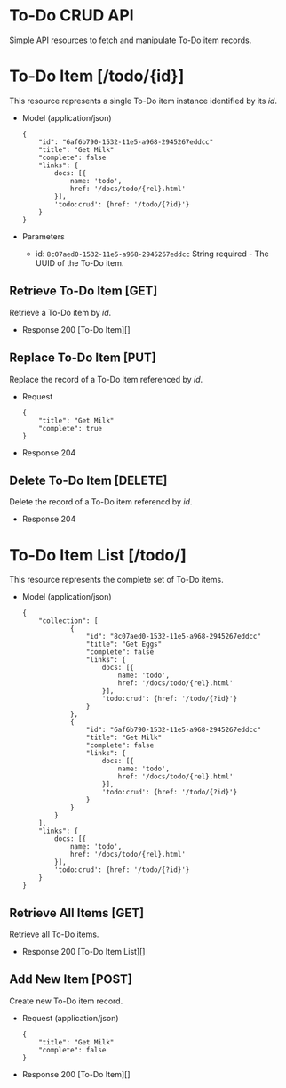 # To-Do CRUD API
Simple API resources to fetch and manipulate To-Do item records.



# To-Do Item [/todo/{id}]
This resource represents a single To-Do item instance identified by its *id*.

+ Model (application/json)
    ```
    {
        "id": "6af6b790-1532-11e5-a968-2945267eddcc"
        "title": "Get Milk"
        "complete": false
        "links": {
            docs: [{
                name: 'todo',
                href: '/docs/todo/{rel}.html'
            }],
            'todo:crud': {href: '/todo/{?id}'}
        }
    }
    ```

+ Parameters
    + id: `8c07aed0-1532-11e5-a968-2945267eddcc` String required - The UUID of the To-Do item.

## Retrieve To-Do Item [GET]
Retrieve a To-Do item by *id*.

+ Response 200
    [To-Do Item][]

## Replace To-Do Item [PUT]
Replace the record of a To-Do item referenced by *id*.

+ Request
    ```
    {
        "title": "Get Milk"
        "complete": true
    }
    ```

+ Response 204

## Delete To-Do Item [DELETE]
Delete the record of a To-Do item referencd by *id*.

+ Response 204



# To-Do Item List [/todo/]
This resource represents the complete set of To-Do items.

+ Model (application/json)
    ```
    {
        "collection": [
                {
                    "id": "8c07aed0-1532-11e5-a968-2945267eddcc"
                    "title": "Get Eggs"
                    "complete": false
                    "links": {
                        docs: [{
                            name: 'todo',
                            href: '/docs/todo/{rel}.html'
                        }],
                        'todo:crud': {href: '/todo/{?id}'}
                    }
                },
                {
                    "id": "6af6b790-1532-11e5-a968-2945267eddcc"
                    "title": "Get Milk"
                    "complete": false
                    "links": {
                        docs: [{
                            name: 'todo',
                            href: '/docs/todo/{rel}.html'
                        }],
                        'todo:crud': {href: '/todo/{?id}'}
                    }
                }
            }
        ],
        "links": {
            docs: [{
                name: 'todo',
                href: '/docs/todo/{rel}.html'
            }],
            'todo:crud': {href: '/todo/{?id}'}
        }
    }
    ```

## Retrieve All Items [GET]
Retrieve all To-Do items.

+ Response 200
    [To-Do Item List][]

## Add New Item [POST]
Create new To-Do item record.

+ Request (application/json)
    ```
    {
        "title": "Get Milk"
        "complete": false
    }
    ```

+ Response 200
    [To-Do Item][]